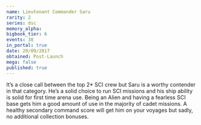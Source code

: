 ```yaml
---
name: Lieutenant Commander Saru
rarity: 2
series: dsc
memory_alpha:
bigbook_tier: 6
events: 38
in_portal: true
date: 20/09/2017
obtained: Post-Launch
mega: false
published: true
---
```


It’s a close call between the top 2* SCI crew but Saru is a worthy contender in that category. He’s a solid choice to run SCI missions and his ship ability is solid for first time arena use. Being an Alien and having a fearless SCI base gets him a good amount of use in the majority of cadet missions. A healthy secondary command score will get him on your voyages but sadly, no additional collection bonuses.
